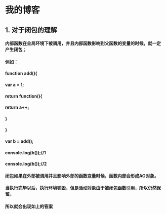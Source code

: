 # 我的博客
## 1. 对于闭包的理解
#### 内部函数在全局环境下被调用，并且内部函数影响到父函数的变量的时候，就一定产生闭包；
####                        例如：
####                        function add(){
####                           var a = 1;
####                           return function(){
####                               return a++;
####                           }
####                       }
####                       var b = add();
####                       console.log(b());//1
####                       console.log(b());//2
####
####                      闭包如果在外部被调用并且影响外部的函数变量时候，函数内部会形成AO对象。
####                       当执行完毕以后，执行环境销毁，但是活动对象由于被闭包函数引用，所以仍然保留。
####                       所以就会出现如上的答案
